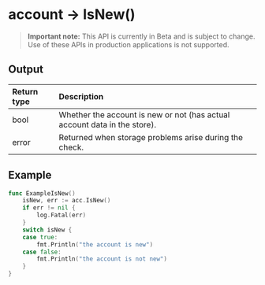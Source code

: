 # account -> IsNew()

> **Important note:** This API is currently in Beta and is subject to change. Use of these APIs in production applications is not supported.




## Output

| Return type     | Description |
|:---------------|:--------|
| bool | Whether the account is new or not (has actual account data in the store). |
| error | Returned when storage problems arise during the check. |




## Example

```go
func ExampleIsNew() 
	isNew, err := acc.IsNew()
	if err != nil {
		log.Fatal(err)
	}
	switch isNew {
	case true:
		fmt.Println("the account is new")
	case false:
		fmt.Println("the account is not new")
	}
}

```

